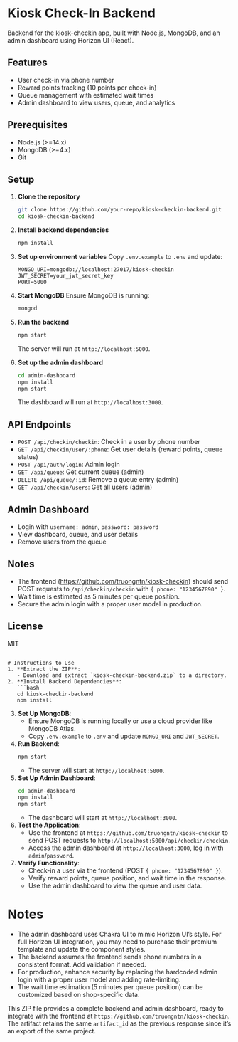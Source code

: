 # Kiosk Check-In Backend

Backend for the kiosk-checkin app, built with Node.js, MongoDB, and an admin dashboard using Horizon UI (React).

## Features
- User check-in via phone number
- Reward points tracking (10 points per check-in)
- Queue management with estimated wait times
- Admin dashboard to view users, queue, and analytics

## Prerequisites
- Node.js (>=14.x)
- MongoDB (>=4.x)
- Git

## Setup

1. **Clone the repository**
   ```bash
   git clone https://github.com/your-repo/kiosk-checkin-backend.git
   cd kiosk-checkin-backend
   ```

2. **Install backend dependencies**
   ```bash
   npm install
   ```

3. **Set up environment variables**
   Copy `.env.example` to `.env` and update:
   ```env
   MONGO_URI=mongodb://localhost:27017/kiosk-checkin
   JWT_SECRET=your_jwt_secret_key
   PORT=5000
   ```

4. **Start MongoDB**
   Ensure MongoDB is running:
   ```bash
   mongod
   ```

5. **Run the backend**
   ```bash
   npm start
   ```
   The server will run at `http://localhost:5000`.

6. **Set up the admin dashboard**
   ```bash
   cd admin-dashboard
   npm install
   npm start
   ```
   The dashboard will run at `http://localhost:3000`.

## API Endpoints
- `POST /api/checkin/checkin`: Check in a user by phone number
- `GET /api/checkin/user/:phone`: Get user details (reward points, queue status)
- `POST /api/auth/login`: Admin login
- `GET /api/queue`: Get current queue (admin)
- `DELETE /api/queue/:id`: Remove a queue entry (admin)
- `GET /api/checkin/users`: Get all users (admin)

## Admin Dashboard
- Login with `username: admin`, `password: password`
- View dashboard, queue, and user details
- Remove users from the queue

## Notes
- The frontend (https://github.com/truongntn/kiosk-checkin) should send POST requests to `/api/checkin/checkin` with `{ phone: "1234567890" }`.
- Wait time is estimated as 5 minutes per queue position.
- Secure the admin login with a proper user model in production.

## License
MIT
```

# Instructions to Use
1. **Extract the ZIP**:
   - Download and extract `kiosk-checkin-backend.zip` to a directory.
2. **Install Backend Dependencies**:
   ```bash
   cd kiosk-checkin-backend
   npm install
   ```
3. **Set Up MongoDB**:
   - Ensure MongoDB is running locally or use a cloud provider like MongoDB Atlas.
   - Copy `.env.example` to `.env` and update `MONGO_URI` and `JWT_SECRET`.
4. **Run Backend**:
   ```bash
   npm start
   ```
   - The server will start at `http://localhost:5000`.
5. **Set Up Admin Dashboard**:
   ```bash
   cd admin-dashboard
   npm install
   npm start
   ```
   - The dashboard will start at `http://localhost:3000`.
6. **Test the Application**:
   - Use the frontend at `https://github.com/truongntn/kiosk-checkin` to send POST requests to `http://localhost:5000/api/checkin/checkin`.
   - Access the admin dashboard at `http://localhost:3000`, log in with `admin`/`password`.
7. **Verify Functionality**:
   - Check-in a user via the frontend (POST `{ phone: "1234567890" }`).
   - Verify reward points, queue position, and wait time in the response.
   - Use the admin dashboard to view the queue and user data.

# Notes
- The admin dashboard uses Chakra UI to mimic Horizon UI’s style. For full Horizon UI integration, you may need to purchase their premium template and update the component styles.
- The backend assumes the frontend sends phone numbers in a consistent format. Add validation if needed.
- For production, enhance security by replacing the hardcoded admin login with a proper user model and adding rate-limiting.
- The wait time estimation (5 minutes per queue position) can be customized based on shop-specific data.

This ZIP file provides a complete backend and admin dashboard, ready to integrate with the frontend at `https://github.com/truongntn/kiosk-checkin`. The artifact retains the same `artifact_id` as the previous response since it’s an export of the same project.